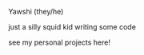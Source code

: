Yawshi (they/he) 

just a silly squid kid writing some code

see my personal projects here!

<!---
Yawshi/Yawshi is a ✨ special ✨ repository because its `README.md` (this file) appears on your GitHub profile.
You can click the Preview link to take a look at your changes.
--->

